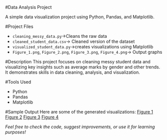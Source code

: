 #Data Analysis Project

A simple data visualization project using Python, Pandas, and Matplotlib.

#Project Files
- `cleaning_messy_data.py`->Cleans the raw data  
- `cleaned_student_data.csv`-> Cleaned version of the dataset  
- `visualized_student_data.py`->creates visualizations using Matplotlib  
- `Figure_1.png`, `Figure_2.png`, `Figure_3.png`, `Figure_4.png`-> Output graphs

#Description
This project focuses on cleaning messy student data and visualizing key insights such as average marks by gender and other trends.  
It demonstrates skills in data cleaning, analysis, and visualization.

#Tools Used
- Python  
- Pandas  
- Matplotlib

#Sample Output
Here are some of the generated visualizations:
[Figure 1](Figure_1.png)
[Figure 2](Figure_2.png)
[Figure 3](Figure_3.png)
[Figure 4](Figure_4.png)

*Feel free to check the code, suggest improvements, or use it for learning purposes!*
